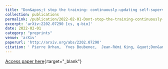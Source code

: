 ```yaml
---
title: "Don&apos;t stop the training: continuously-updating self-supervised algorithms best account for auditory responses in the cortex"
collection: publications
permalink: /publication/2022-02-01-Dont-stop-the-training-continuously-updating-self-supervised-algorithms-best-account-for-auditory-responses-in-the-cortex
excerpt: 'arXiv:2202.07290 [cs, q-bio]'
date: 2022-02-01
category: "preprints"
venue: 'arXiv'
paperurl: 'http://arxiv.org/abs/2202.07290'
citation: ' Pierre Orhan,  Yves Boubenec,  Jean-Rémi King, &quot;Don&amp;apos;t stop the training: continuously-updating self-supervised algorithms best account for auditory responses in the cortex.&quot; arXiv, 2022.'
---
```

[Access paper here](http://arxiv.org/abs/2202.07290){:target="_blank"}
